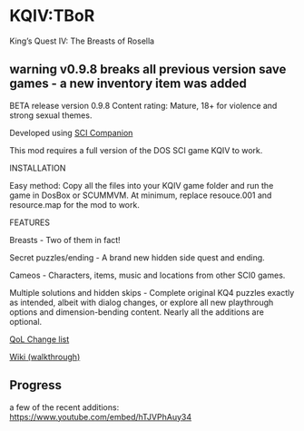 # KQIV:TBoR
King’s Quest IV: The Breasts of Rosella

## warning v0.9.8 breaks all previous version save games - a new inventory item was added

BETA release version 0.9.8
Content rating: Mature, 18+ for violence and strong sexual themes.

Developed using <a href="http://scicompanion.com/">SCI Companion</a>

This mod requires a full version of the DOS SCI game KQIV to work.

INSTALLATION

Easy method: Copy all the files into your KQIV game folder and run the game in DosBox or SCUMMVM. At minimum, replace resouce.001 and resource.map for the mod to work.


FEATURES

Breasts - Two of them in fact!

Secret puzzles/ending - A brand new hidden side quest and ending.

Cameos - Characters, items, music and locations from other SCI0 games.

Multiple solutions and hidden skips - Complete original KQ4 puzzles exactly as intended, albeit with dialog changes, or explore all new playthrough options and dimension-bending content. Nearly all the additions are optional.

<a href="https://github.com/Doomlazer/KQIV-TBoR/wiki/Quality-of-Life-Changes">QoL Change list</a>

<a href="https://github.com/Doomlazer/KQIV-TBoR/wiki">Wiki (walkthrough)</a>

## Progress

a few of the recent additions: https://www.youtube.com/embed/hTJVPhAuy34
